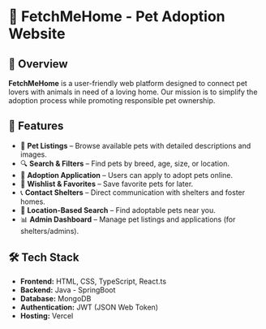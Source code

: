 # 🐾 FetchMeHome - Pet Adoption Website

## 📌 Overview

**FetchMeHome** is a user-friendly web platform designed to connect pet lovers with animals in need of a loving home. Our mission is to simplify the adoption process while promoting responsible pet ownership.

## 🚀 Features

- 🏡 **Pet Listings** – Browse available pets with detailed descriptions and images.
- 🔍 **Search & Filters** – Find pets by breed, age, size, or location.
- 📝 **Adoption Application** – Users can apply to adopt pets online.
- 🛒 **Wishlist & Favorites** – Save favorite pets for later.
- 📞 **Contact Shelters** – Direct communication with shelters and foster homes.
- 📍 **Location-Based Search** – Find adoptable pets near you.
- 📊 **Admin Dashboard** – Manage pet listings and applications (for shelters/admins).

## 🛠️ Tech Stack

- **Frontend:** HTML, CSS, TypeScript, React.ts
- **Backend:** Java - SpringBoot
- **Database:** MongoDB
- **Authentication:** JWT (JSON Web Token)
- **Hosting:** Vercel

